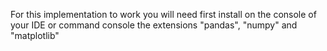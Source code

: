 For this implementation to work you will need first install on the console of your IDE or command console the extensions "pandas", "numpy" and "matplotlib"
